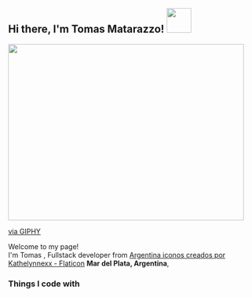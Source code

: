 <h2> Hi there, I'm Tomas Matarazzo! <img src="https://media.giphy.com/media/mGcNjsfWAjY5AEZNw6/giphy.gif" width="50"></h2>

<img src="https://giphy.com/embed/Q8Zs9xIPTpmZq" width="480" height="359" frameBorder="0" class="giphy-embed" allowFullScreen></img><p><a href="https://giphy.com/gifs/crying-spongebob-squarepants-depressed-Q8Zs9xIPTpmZq">via GIPHY</a></p>

<p>Welcome to my page! </br> I'm Tomas , Fullstack developer from <a href="https://www.flaticon.es/iconos-gratis/argentina" title="argentina iconos">Argentina iconos creados por Kathelynnexx - Flaticon</a> <b>Mar del Plata, Argentina</b>, 
<h3>Things I code with</h3>
<p>
